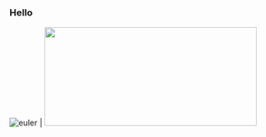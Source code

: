 ### Hello

![euler](https://projecteuler.net/profile/cesarbonadio12.png) | <img src="https://cr-ss-service.azurewebsites.net/api/ScreenShot?widget=summary&username=cesarbonadio&badges=3&show-avatar=false&style=--header-bg-color:%23000;--border-radius:10px;--height:10px;--width:10px;" width="375" height="175">

<!--
**cesarbonadio/cesarbonadio** is a ✨ _special_ ✨ repository because its `README.md` (this file) appears on your GitHub profile.

Here are some ideas to get you started:

- 🔭 I’m currently working on ...
- 🌱 I’m currently learning ...
- 👯 I’m looking to collaborate on ...
- 🤔 I’m looking for help with ...
- 💬 Ask me about ...
- 📫 How to reach me: ...
- 😄 Pronouns: ...
- ⚡ Fun fact: ...
-->
